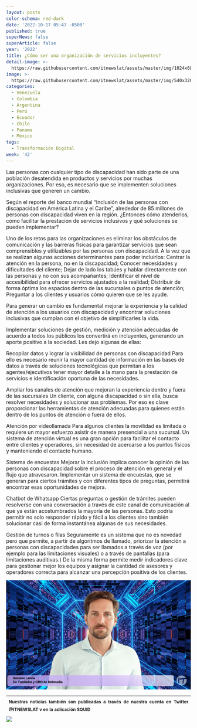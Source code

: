```yaml
---
layout: posts
color-schema: red-dark
date: '2022-10-17 05:47 -0500'
published: true
superNews: false
superArticle: false
year: '2022'
title: ¿Cómo ser una organización de servicios incluyentes?
detail-image: >-
  https://raw.githubusercontent.com/itnewslat/assets/master/img/1024x680/Gustavo-Lauria-g.jpg
image: >-
  https://raw.githubusercontent.com/itnewslat/assets/master/img/540x320/Gustavo-Lauria-p.jpg
categories:
  - Venezuela
  - Colombia
  - Argentina
  - Perú
  - Ecuador
  - Chile
  - Panama
  - Mexico
tags:
  - Transformación Digital
week: '42'
---
```

Las personas con cualquier tipo de discapacidad han sido parte de una población desatendida en productos y servicios por muchas organizaciones. Por eso, es necesario que se implementen soluciones inclusivas que generen un cambio.
 
Según el reporte del banco mundial “Inclusión de las personas con discapacidad en América Latina y el Caribe”, alrededor de 85 millones de personas con discapacidad viven en la región.
¿Entonces cómo atenderlos, cómo facilitar la prestación de servicios inclusivos y qué soluciones se pueden implementar?
 
Uno de los retos para las organizaciones es eliminar los obstáculos de comunicación y las barreras físicas para garantizar servicios que sean comprensibles y utilizables por las personas con discapacidad. A la vez que se realizan algunas acciones determinantes para poder incluirlos: Centrar la atención en la persona, no en la discapacidad; Conocer necesidades y dificultades del cliente; Dejar de lado los tabúes y hablar directamente con las personas y no con sus acompañantes; Identificar el nivel de accesibilidad para ofrecer servicios ajustados a la realidad; Distribuir de forma óptima los espacios dentro de las sucursales o puntos de atención; Preguntar a los clientes y usuarios cómo quieren que se les ayude.

Para generar un cambio es fundamental mejorar la experiencia y la calidad de atención a los usuarios con discapacidad y encontrar soluciones inclusivas que cumplan con el objetivo de simplificarles la vida. 
 
Implementar soluciones de gestión, medición y atención adecuadas de acuerdo a todos los públicos los convertirá en incluyentes, generando un aporte positivo a la sociedad. Les dejo algunas de ellas:
 
Recopilar datos y lograr la visibilidad de personas con discapacidad
Para ello es necesario reunir la mayor cantidad de información en las bases de datos a través de soluciones tecnológicas que permitan a los agentes/ejecutivos tener mayor detalle a la mano para la prestación de servicios e identificación oportuna de las necesidades.
 
Ampliar los canales de atención que mejoran la experiencia dentro y fuera de las sucursales
Un cliente, con alguna discapacidad o sin ella, busca resolver necesidades y solucionar sus problemas. Por eso es clave proporcionar las herramientas de atención adecuadas para quienes están dentro de los puntos de atención o fuera de ellos.
 
Atención por videollamada
Para algunos clientes la movilidad es limitada o requiere un mayor esfuerzo asistir de manera presencial a una sucursal. Un sistema de atención virtual es una gran opción para facilitar el contacto entre clientes y operadores, sin necesidad de acercarse a los puntos físicos y manteniendo el contacto humano. 
 
Sistema de encuestas
Mejorar la inclusión implica conocer la opinión de las personas con discapacidad sobre el proceso de atención en general y el flujo que atravesaron. Implementar un sistema de encuestas, que se generan para ciertos trámites y con diferentes tipos de preguntas, permitirá encontrar esas oportunidades de mejora.
 
Chatbot de Whatsapp
Ciertas preguntas o gestión de trámites pueden resolverse con una conversación a través de este canal de comunicación al que ya están acostumbrados la mayoría de las personas. Esto podría permitir no solo responder rápido y fácil a los clientes sino también solucionar casi de forma instantánea algunas de sus necesidades.
 
Gestión de turnos o filas
Seguramente es un sistema que no es novedad pero que permite, a partir de algoritmos de llamado, priorizar la atención a personas con discapacidades para ser llamados a través de voz (por ejemplo para las limitaciones visuales) o a través de pantallas (para limitaciones auditivas.)
De la misma forma permite medir indicadores clave para gestionar mejor los equipos y asignar la cantidad de asesores y operadores correcta para alcanzar una percepción positiva de los clientes.

![](https://raw.githubusercontent.com/itnewslat/assets/master/img/540x320/Gustavo-Lauria-p.jpg)

<table style="height: 42px;" width="569">
<tbody>
<tr>
<td style="text-align: justify;"><sub><strong>Nuestras noticias también son publicadas a través de nuestra cuenta en Twitter <a href="https://twitter.com/itnewslat?lang=es">@ITNEWSLAT</a> y en la aplicación <a href="https://squidapp.co/en/">SQUID</a></strong></sub></td>
</tr>
</tbody>
</table>

<img src="https://tracker.metricool.com/c3po.jpg?hash=56f88a41e39ab42c063cc51676587a04"/>